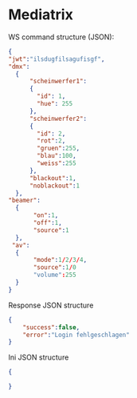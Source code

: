 # Mediatrix

WS command structure (JSON):
```json
{
"jwt":"ilsdugfilsagufisgf",
"dmx":
  {
      "scheinwerfer1":
      {
        "id": 1,
        "hue": 255
      },
      "scheinwerfer2":
      {
        "id": 2,
        "rot":2,
        "gruen":255,
        "blau":100,
        "weiss":255
      },
      "blackout":1,
      "noblackout":1      
  },
"beamer":
  {
       "on":1,
       "off":1,
       "source":1
  },
 "av":
  {
       "mode":1/2/3/4,
       "source":1/0
       "volume":255
  }
}
```

Response JSON structure
```json
{
    "success":false,
    "error":"Login fehlgeschlagen"
}
```

Ini JSON structure
```json
{

}
```
